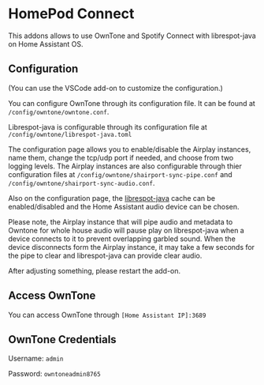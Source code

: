 # HomePod Connect

This addons allows to use OwnTone and Spotify Connect with librespot-java on Home Assistant OS.


## Configuration

(You can use the VSCode add-on to customize the configuration.)

You can configure OwnTone through its configuration file. It can be found at `/config/owntone/owntone.conf`.

Librespot-java is configurable through its configuration file at `/config/owntone/librespot-java.toml`

The configuration page allows you to enable/disable the Airplay instances, name them, change the tcp/udp port if needed, and choose from two logging levels. The Airplay instances are also configurable through thier configuration files at `/config/owntone/shairport-sync-pipe.conf` and `/config/owntone/shairport-sync-audio.conf`.

Also on the configuration page, the [librespot-java](https://github.com/librespot-org/librespot-java) cache can be enabled/disabled and the Home Assistant audio device can be chosen.

Please note, the Airplay instance that will pipe audio and metadata to Owntone for whole house audio will pause play on librespot-java when a device connects to it to prevent overlapping garbled sound.  When the device disconnects form the Airplay instance, it may take a few seconds for the pipe to clear and librespot-java can provide clear audio.

After adjusting something, please restart the add-on.


## Access OwnTone

You can access OwnTone through `[Home Assistant IP]:3689`


## OwnTone Credentials

Username: `admin`

Password: `owntoneadmin8765`
